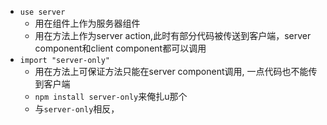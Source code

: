 + `use server`
  + 用在组件上作为服务器组件
  + 用在方法上作为server action,此时有部分代码被传送到客户端，server component和client component都可以调用
+ `import "server-only"`
  + 用在方法上可保证方法只能在server component调用, 一点代码也不能传到客户端
  + `npm install server-only`来俺扎u那个
  + 与`server-only`相反，